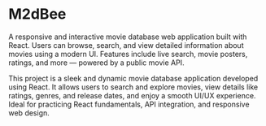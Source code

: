 # M2dBee
A responsive and interactive movie database web application built with React. Users can browse, search, and view detailed information about movies using a modern UI. Features include live search, movie posters, ratings, and more — powered by a public movie API.

This project is a sleek and dynamic movie database application developed using React. It allows users to search and explore movies, view details like ratings, genres, and release dates, and enjoy a smooth UI/UX experience. Ideal for practicing React fundamentals, API integration, and responsive web design.
